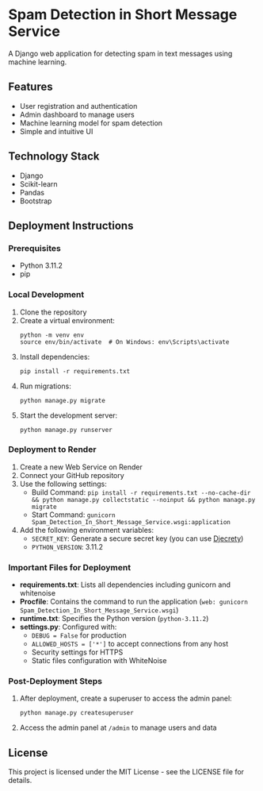 # Spam Detection in Short Message Service

A Django web application for detecting spam in text messages using machine learning.

## Features

- User registration and authentication
- Admin dashboard to manage users
- Machine learning model for spam detection
- Simple and intuitive UI

## Technology Stack

- Django
- Scikit-learn
- Pandas
- Bootstrap

## Deployment Instructions

### Prerequisites

- Python 3.11.2
- pip

### Local Development

1. Clone the repository
2. Create a virtual environment:
   ```
   python -m venv env
   source env/bin/activate  # On Windows: env\Scripts\activate
   ```
3. Install dependencies:
   ```
   pip install -r requirements.txt
   ```
4. Run migrations:
   ```
   python manage.py migrate
   ```
5. Start the development server:
   ```
   python manage.py runserver
   ```

### Deployment to Render

1. Create a new Web Service on Render
2. Connect your GitHub repository
3. Use the following settings:
   - Build Command: `pip install -r requirements.txt --no-cache-dir && python manage.py collectstatic --noinput && python manage.py migrate`
   - Start Command: `gunicorn Spam_Detection_In_Short_Message_Service.wsgi:application`
4. Add the following environment variables:
   - `SECRET_KEY`: Generate a secure secret key (you can use [Djecrety](https://djecrety.ir/))
   - `PYTHON_VERSION`: 3.11.2

### Important Files for Deployment

- **requirements.txt**: Lists all dependencies including gunicorn and whitenoise
- **Procfile**: Contains the command to run the application (`web: gunicorn Spam_Detection_In_Short_Message_Service.wsgi`)
- **runtime.txt**: Specifies the Python version (`python-3.11.2`)
- **settings.py**: Configured with:
  - `DEBUG = False` for production
  - `ALLOWED_HOSTS = ['*']` to accept connections from any host
  - Security settings for HTTPS
  - Static files configuration with WhiteNoise

### Post-Deployment Steps

1. After deployment, create a superuser to access the admin panel:
   ```
   python manage.py createsuperuser
   ```
2. Access the admin panel at `/admin` to manage users and data

## License

This project is licensed under the MIT License - see the LICENSE file for details.

